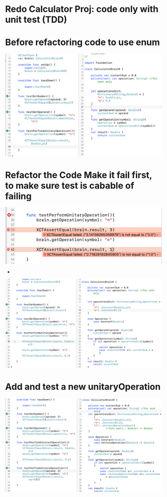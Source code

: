 #  Redo Calculator Proj: code only with unit test (TDD)






# Before refactoring code to use enum

<p align="center">
  <img src="https://github.com/ericyu423/StandfordiOSCourseProjFIlesNS/blob/master/step1.png" width="800"/>  
</p>


# Refactor the Code Make it fail first, to make sure test is cabable of failing


<p align="center">
  <img src="https://github.com/ericyu423/StandfordiOSCourseProjFIlesNS/blob/master/step2.png" width="800"/>  
</p>

-

<p align="center">
  <img src="https://github.com/ericyu423/StandfordiOSCourseProjFIlesNS/blob/master/step3.png" width="800"/>  
</p>


# Add and test a new unitaryOperation

<p align="center">
  <img src="https://github.com/ericyu423/StandfordiOSCourseProjFIlesNS/blob/master/step4.png" width="800"/>  
</p>

